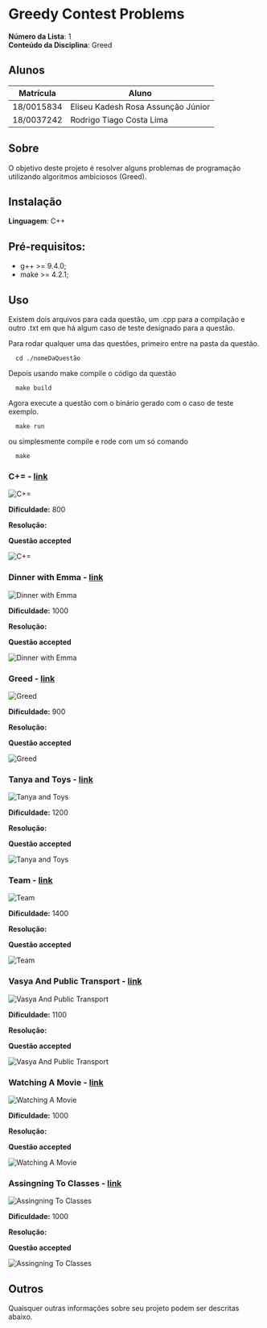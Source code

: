 # Greedy Contest Problems

**Número da Lista**: 1<br>
**Conteúdo da Disciplina**: Greed<br>

## Alunos
|Matrícula | Aluno |
| -- | -- |
| 18/0015834  | Eliseu Kadesh Rosa Assunção Júnior  |
| 18/0037242	| Rodrigo Tiago Costa Lima   |

## Sobre 
O objetivo deste projeto é resolver alguns problemas de programação utilizando algoritmos ambiciosos (Greed).

## Instalação 
**Linguagem**: C++<br>

## Pré-requisitos:

- g++ >= 9.4.0;
- make >= 4.2.1;

## Uso 

Existem dois arquivos para cada questão, um .cpp para a compilação e outro .txt em que há algum caso de teste designado para a questão.

Para rodar qualquer uma das questões, primeiro entre na pasta da questão.

```
  cd ./nomeDaQuestão
```

Depois usando make compile o código da questão

```
  make build
```

Agora execute a questão com o binário gerado com o caso de teste exemplo.

```
  make run
```

ou simplesmente compile e rode com um só comando

```
  make
```
### C+= - [link](https://codeforces.com/problemset/problem/1368/A)

![C+=](./Screenshots/C+=/questao.png)

**Dificuldade:** 800

**Resolução:**

**Questão accepted**

![C+=](./Screenshots/C+=/ac.png)

### Dinner with Emma - [link](https://codeforces.com/problemset/problem/616/B)

![Dinner with Emma](./Screenshots/Dinner%20with%20Emma/questao.png)

**Dificuldade:** 1000

**Resolução:**

**Questão accepted**

![Dinner with Emma](./Screenshots/Dinner%20with%20Emma/ac.png)

### Greed - [link](https://codeforces.com/problemset/problem/892/A)

![Greed](./Screenshots/Greed/questao.png)

**Dificuldade:** 900

**Resolução:**

**Questão accepted**

![Greed](./Screenshots/Greed/ac.png)

### Tanya and Toys - [link](https://codeforces.com/problemset/problem/659/C)

![Tanya and Toys](./Screenshots/Tanya%20and%20Toys/questao.png)

**Dificuldade:** 1200

**Resolução:**

**Questão accepted**

![Tanya and Toys](./Screenshots/Tanya%20and%20Toys/ac.png)

### Team - [link](https://codeforces.com/problemset/problem/401/C)

![Team](./Screenshots/Team/questao.png)

**Dificuldade:** 1400

**Resolução:**

**Questão accepted**

![Team](./Screenshots/Team/ac.png)

### Vasya And Public Transport - [link](https://codeforces.com/problemset/problem/355/B)

![Vasya And Public Transport](./Screenshots/Vasya%20and%20Public%20Transport/questao.png)

**Dificuldade:** 1100

**Resolução:**

**Questão accepted**

![Vasya And Public Transport](./Screenshots/Vasya%20and%20Public%20Transport/ac.png)

### Watching A Movie - [link](https://codeforces.com/problemset/problem/499/A)

![Watching A Movie](./Screenshots/Watching%20a%20Movie/questao.png)

**Dificuldade:** 1000

**Resolução:** 

**Questão accepted**

![Watching A Movie](./Screenshots/Watching%20a%20Movie/ac.png)

### Assingning To Classes - [link](https://codeforces.com/problemset/problem/1300/B)

![Assingning To Classes](./Screenshots/AssigningToClasses/questao.png)

**Dificuldade:** 1000

**Resolução:** 

**Questão accepted**

![Assingning To Classes](./Screenshots/AssigningToClasses/ac.png)

## Outros 
Quaisquer outras informações sobre seu projeto podem ser descritas abaixo.